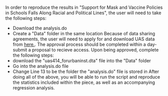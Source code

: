 In order to reproduce the results in "Support for Mask and Vaccine Policies in Schools Falls Along Racial and Political Lines", the user will need to take the following steps:
- Download the analysis.do
- Create a "Data" folder in the same location
Because of data sharing agreements, the user will need to apply for and download UAS data from [here.](https://uasdata.usc.edu/uas-414). The approval process should be completed within a day- submit a proposal to recieve access. Upon being approved, complete the following steps:
- download the "uas414_forurbaninst.dta" file into the "Data" folder
- Go into the analysis.do file
- Change Line 13 to be the folder the "analysis.do" file is stored in
After doing all of the above, you will be able to run the script and reproduce the statistics included within the piece, as well as an accompanying regression analysis.
